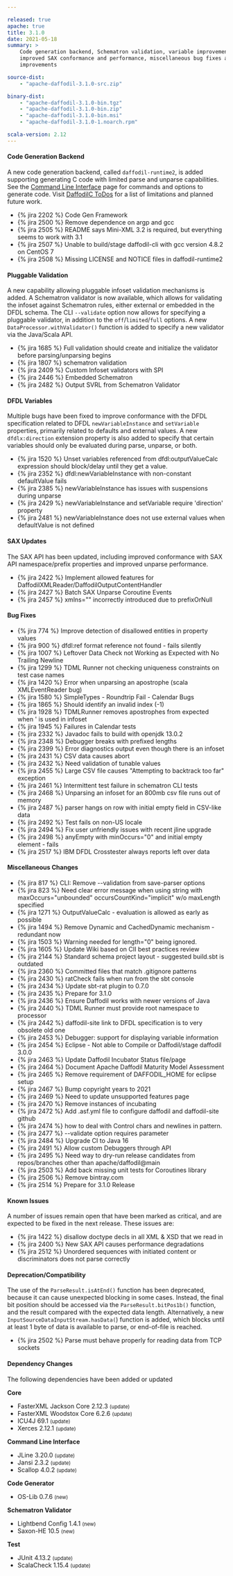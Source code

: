 ```yaml
---

released: true
apache: true
title: 3.1.0
date: 2021-05-18
summary: >
    Code generation backend, Schematron validation, variable improvements,
    improved SAX conformance and performance, miscellaneous bug fixes and
    improvements

source-dist:
    - "apache-daffodil-3.1.0-src.zip"

binary-dist:
    - "apache-daffodil-3.1.0-bin.tgz"
    - "apache-daffodil-3.1.0-bin.zip"
    - "apache-daffodil-3.1.0-bin.msi"
    - "apache-daffodil-3.1.0-1.noarch.rpm"

scala-version: 2.12
---
```


#### Code Generation Backend

A new code generation backend, called `daffodil-runtime2`, is added
supporting generating C code with limited parse and unparse
capabilities. See the [Command Line Interface](/cli) page for commands
and options to generate code. Visit [DaffodilC
ToDos](/dev/design-notes/daffodilc-todos/) for a list of limitations
and planned future work.

* {% jira 2202 %} Code Gen Framework
* {% jira 2500 %} Remove dependence on argp and gcc
* {% jira 2505 %} README says Mini-XML 3.2 is required, but everything seems to work with 3.1
* {% jira 2507 %} Unable to build/stage daffodil-cli with gcc version 4.8.2 on CentOS 7
* {% jira 2508 %} Missing LICENSE and NOTICE files in daffodil-runtime2

#### Pluggable Validation

A new capability allowing pluggable infoset validation mechanisms is added. A
Schematron validator is now available, which allows for validating the infoset
against Schematron rules, either external or embedded in the DFDL schema. The
CLI `--validate` option now allows for specifying a pluggable validator, in
addition to the `off`/`limited`/`full` options. A new
`DataProcessor.withValidator()` function is added to specify a new validator
via the Java/Scala API.

* {% jira 1685 %} Full validation should create and initialize the validator before parsing/unparsing begins
* {% jira 1807 %} schematron validation
* {% jira 2409 %} Custom Infoset validators with SPI
* {% jira 2446 %} Embedded Schematron
* {% jira 2482 %} Output SVRL from Schematron Validator

#### DFDL Variables

Multiple bugs have been fixed to improve conformance with the DFDL
specification related to DFDL `newVariableInstance` and `setVariable`
properties, primarily related to defaults and external values. A new
`dfdlx:direction` extension property is also added to specify that certain
variables should only be evaluated during parse, unparse, or both.

* {% jira 1520 %} Unset variables referenced from dfdl:outputValueCalc expression should block/delay until they get a value.
* {% jira 2352 %} dfdl:newVariableInstance with non-constant defaultValue fails
* {% jira 2385 %} newVariableInstance has issues with suspensions during unparse
* {% jira 2429 %} newVariableInstance and setVariable require 'direction' property
* {% jira 2481 %} newVariableInstance does not use external values when defaultValue is not defined

#### SAX Updates

The SAX API has been updated, including improved conformance with SAX API
namespace/prefix properties and improved unparse performance.

* {% jira 2422 %} Implement  allowed features for DaffodilXMLReader/DaffodilOutputContentHandler
* {% jira 2427 %} Batch SAX Unparse Coroutine Events
* {% jira 2457 %} xmlns="" incorrectly introduced due to prefixOrNull

#### Bug Fixes

* {% jira 774 %} Improve detection of disallowed entities in property values
* {% jira 900 %} dfdl:ref format reference not found - fails silently
* {% jira 1007 %} Leftover Data Check not Working as Expected with No Trailing Newline
* {% jira 1299 %} TDML Runner not checking uniqueness constraints on test case names
* {% jira 1420 %} Error when unparsing an apostrophe (scala XMLEventReader bug)
* {% jira 1580 %} SimpleTypes - Roundtrip Fail - Calendar Bugs
* {% jira 1865 %} Should identify an invalid index (-1)
* {% jira 1928 %} TDMLRunner removes apostrophes from expected when &apos; is used in infoset
* {% jira 1945 %} Failures in Calendar tests
* {% jira 2332 %} Javadoc fails to build with openjdk 13.0.2
* {% jira 2348 %} Debugger breaks with prefixed lengths
* {% jira 2399 %} Error diagnostics output even though there is an infoset
* {% jira 2431 %} CSV data causes abort
* {% jira 2432 %} Need validation of tunable values
* {% jira 2455 %} Large CSV file causes "Attempting to backtrack too far" exception
* {% jira 2461 %} Intermittent test failure in schematron CLI tests
* {% jira 2468 %} Unparsing an infoset for an 800mb csv file runs out of memory
* {% jira 2487 %} parser hangs on row with initial empty field in CSV-like data
* {% jira 2492 %} Test fails on non-US locale
* {% jira 2494 %} Fix user unfriendly issues with recent jline upgrade
* {% jira 2498 %} anyEmpty with minOccurs="0" and initial empty element - fails
* {% jira 2517 %} IBM DFDL Crosstester always reports left over data

#### Miscellaneous Changes

* {% jira 817 %} CLI: Remove --validation from save-parser options
* {% jira 823 %} Need clear error message when using string with maxOccurs="unbounded" occursCountKind="implicit" w/o maxLength specified
* {% jira 1271 %} OutputValueCalc - evaluation is allowed as early as possible
* {% jira 1494 %} Remove Dynamic and CachedDynamic mechanism - redundant now
* {% jira 1503 %} Warning needed for length="0" being ignored.
* {% jira 1605 %} Update Wiki based on CII best practices review
* {% jira 2144 %} Standard schema project layout - suggested build.sbt is outdated
* {% jira 2360 %} Committed files that match .gitignore patterns
* {% jira 2430 %} ratCheck fails when run from the sbt console
* {% jira 2434 %} Update sbt-rat plugin to 0.7.0
* {% jira 2435 %} Prepare for 3.1.0
* {% jira 2436 %} Ensure Daffodil works with newer versions of Java
* {% jira 2440 %} TDML Runner must provide root namespace to processor
* {% jira 2442 %} daffodil-site link to DFDL specification is to very obsolete old one
* {% jira 2453 %} Debugger: support for displaying variable information
* {% jira 2454 %} Eclipse - Not able to Compile or Daffodil/stage daffodil 3.0.0
* {% jira 2463 %} Update Daffodil Incubator Status file/page
* {% jira 2464 %} Document Apache Daffodil Maturity Model Assessment
* {% jira 2465 %} Remove requirement of DAFFODIL\_HOME for eclipse setup
* {% jira 2467 %} Bump copyright years to 2021
* {% jira 2469 %} Need to update unsupported features page
* {% jira 2470 %} Remove instances of incubating
* {% jira 2472 %} Add .asf.yml file to configure daffodil and daffodil-site github
* {% jira 2474 %} how to deal with Control chars and newlines in pattern.
* {% jira 2477 %} --validate option requires parameter
* {% jira 2484 %} Upgrade CI to Java 16
* {% jira 2491 %} Allow custom Debuggers through API
* {% jira 2495 %} Need way to dry-run release candidates from repos/branches other than apache/daffodil@main
* {% jira 2503 %} Add back missing unit tests for Coroutines library
* {% jira 2506 %} Remove bintray.com
* {% jira 2514 %} Prepare for 3.1.0 Release

#### Known Issues

A number of issues remain open that have been marked as critical, and are
expected to be fixed in the next release. These issues are:

* {% jira 1422 %} disallow doctype decls in all XML & XSD that we read in
* {% jira 2400 %} New SAX API causes performance degradations
* {% jira 2512 %} Unordered sequences with initiated content or discriminators does not parse correctly

#### Deprecation/Compatibility

The use of the `ParseResult.isAtEnd()` function has been deprecated, because it
can cause unexpected blocking in some cases. Instead, the final bit position
should be accessed via the `ParseResult.bitPos1b()` function, and the result
compared with the expected data length. Alternatively, a new
`InputSourceDataInputStream.hasData(`) function is added, which blocks until at
least 1 byte of data is available to parse, or end-of-file is reached.

* {% jira 2502 %} Parse must behave properly for reading data from TCP sockets

#### Dependency Changes

The following dependencies have been added or updated

**Core**

* FasterXML Jackson Core 2.12.3 <small>(update)</small>
* FasterXML Woodstox Core 6.2.6 <small>(update)</small>
* ICU4J 69.1 <small>(update)</small>
* Xerces 2.12.1 <small>(update)</small>

**Command Line Interface**

* JLine 3.20.0 <small>(update)</small>
* Jansi 2.3.2 <small>(update)</small>
* Scallop 4.0.2 <small>(update)</small>

**Code Generator**

* OS-Lib 0.7.6 <small>(new)</small>

**Schematron Validator**

* Lightbend Config 1.4.1 <small>(new)</small>
* Saxon-HE 10.5 <small>(new)</small>

**Test**

* JUnit 4.13.2 <small>(update)</small>
* ScalaCheck 1.15.4 <small>(update)</small>
